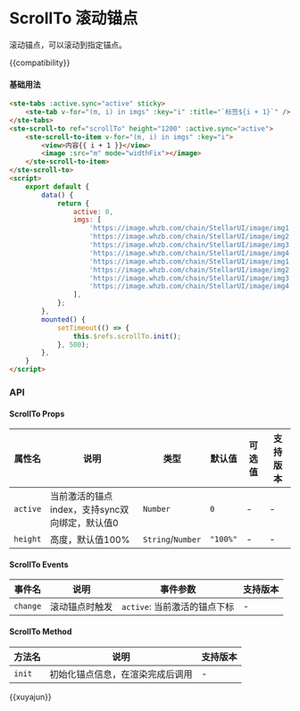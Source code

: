 # ScrollTo 滚动锚点

滚动锚点，可以滚动到指定锚点。

{{compatibility}}

#### 基础用法

```html
<ste-tabs :active.sync="active" sticky>
	<ste-tab v-for="(m, i) in imgs" :key="i" :title="`标签${i + 1}`" />
</ste-tabs>
<ste-scroll-to ref="scrollTo" height="1200" :active.sync="active">
	<ste-scroll-to-item v-for="(m, i) in imgs" :key="i">
		<view>内容{{ i + 1 }}</view>
		<image :src="m" mode="widthFix"></image>
	</ste-scroll-to-item>
</ste-scroll-to>
<script>
	export default {
		data() {
			return {
				active: 0,
				imgs: [
					'https://image.whzb.com/chain/StellarUI/image/img1.jpg',
					'https://image.whzb.com/chain/StellarUI/image/img2.jfif',
					'https://image.whzb.com/chain/StellarUI/image/img3.jpg',
					'https://image.whzb.com/chain/StellarUI/image/img4.jpg',
					'https://image.whzb.com/chain/StellarUI/image/img1.jpg',
					'https://image.whzb.com/chain/StellarUI/image/img2.jfif',
					'https://image.whzb.com/chain/StellarUI/image/img3.jpg',
					'https://image.whzb.com/chain/StellarUI/image/img4.jpg',
				],
			};
		},
		mounted() {
			setTimeout(() => {
				this.$refs.scrollTo.init();
			}, 500);
		},
	}
</script>
```



### API

#### ScrollTo Props

| 属性名	| 说明																						|类型								|默认值		|可选值	| 支持版本	|
| ---			|---																						| ---								| ---			| ---		| ---			|
| `active`| 当前激活的锚点index，支持sync双向绑定，默认值0	| `Number`					| `0`			| -			| -				|
| `height`| 高度，默认值100%																| `String`/`Number`	| `"100%"`| -			| -				|

#### ScrollTo Events
| 事件名		|说明						|事件参数										|支持版本	|
|---			|---						|---												|---			|
| `change`| 滚动锚点时触发	| `active`: 当前激活的锚点下标	| -				|

#### ScrollTo Method
| 方法名| 说明															|支持版本	|
| ---		| ---															|---			|
| `init`| 初始化锚点信息，在渲染完成后调用	| -				|

{{xuyajun}}
